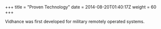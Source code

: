 +++
title = "Proven Technology"
date = 2014-08-20T01:40:17Z
weight = 60
+++

Vidhance was first developed for military remotely operated systems.
